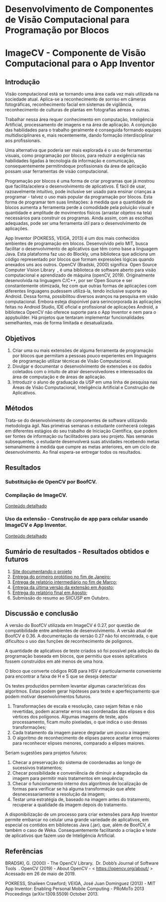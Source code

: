 # Desenvolvimento de Componentes de Visão Computacional para Programação por Blocos
# ImageCV - Componente de Visão Computacional para o App Inventor

## Introdução

Visão computacional está se tornando uma área cada vez mais utilizada na
sociedade atual. Aplica-se a reconhecimento de sorriso em câmeras fotográficas,
reconhecimento facial em sistemas de vigilância, reconhecimento de culturas de
plantas em fotografias aéreas e outras.

Trabalhar nessa área requer conhecimento em computação, Inteligência
Artificial, processamento de imagens e na área de aplicação. A conjunção das
habilidades para o trabalho geralmente é conseguida formando equipes
multidisciplinares e, mais recentemente, dando formação interdisciplinar aos
profissionais.

Uma alternativa que poderia ser mais explorada é o uso de ferramentas
visuais, como programação por blocos, para reduzir a exigência nas habilidades
ligadas à tecnologia da informação e comunicação, consequentemente permitindoque profissionais da área de aplicação possam usar ferramentas de visão
computacional.

Programação por blocos é uma forma de criar programas que já mostrou que
facilita/acelera o desenvolvimento de aplicativos. É fácil de usar, razoavelmente
intuitivo, pode inclusive ser usado para ensinar crianças a programar - talvez o uso
mais popular da programação por blocos. Esta forma de programar tem suas
limitações: à medida que a quantidade de blocos aumenta a ferramenta perde a
comodidade pela poluição visual e quantidade e amplitude de movimentos físicos
(arrastar objetos na tela) necessários para construir os programas. Ainda assim,
com as escolhas adequadas, pode ser uma ferramenta útil para o desenvolvimento
de aplicações.

App Inventor (POKRESS, VEIGA, 2013) é um dos mais conhecidos
ambientes de programação em blocos. Desenvolvido pelo MIT, busca facilitar o
desenvolvimento de aplicativos que têm como base a linguagem Java. Esta
plataforma faz uso do Blockly, uma biblioteca que adiciona um código representado
por blocos que formam expressões lógicas quando anexados uns aos outros.
OpenCV (Bradski, 2000) significa ​ Open Source Computer Vision Library ​ , é
uma biblioteca de software aberto para visão computacional e aprendizado de
máquina (openCV, 2019). Originalmente desenvolvida na linguagem C/C++, por ser
Open Source e ser constantemente otimizada, fez com que outras formas de
aplicações com diferentes linguagens pudessem utilizá-la, tendo inclusive suporte
ao Android. Dessa forma, possibilitou diversos avanços na pesquisa em visão
computacional. Embora esteja disponível para serincorporada às aplicações feitas
no Android Studio, IDE oficial e profissional de aplicações Android, a biblioteca OpenCV não oferece suporte para o App Inventor e nem para o appybuilder. Há
projetos que tentaram implementar funcionalidades semelhantes, mas de forma
limitada e desatualizada.


## Objetivos

1. Criar uma ou mais extensões de alguma ferramenta de programação por
blocos que permitam a pessoas pouco experientes em linguagens de
programação utilizar técnicas de Visão Computacional.
2. Divulgar e documentar o desenvolvimento de extensões e os dados
coletados com o intuito de atrair desenvolvedores e interessados da área de
computação e de áreas de aplicação.
3. Introduzir o aluno de graduação da USP em uma linha de pesquisa nas Áreas
de Visão Computacional, Inteligência Artificial e Construção de Aplicativos.

## Métodos

Trata-se do desenvolvimento de componentes de software utilizando metodologia ágil. Nas primeiras semanas o estudante conhecerá colegas em diferentes estágios do seu trabalho de Iniciação Científica, que podem ser fontes de informação ou facilitadores para seu projeto. Nas semanas subsequentes, o estudante desenvolverá suas atividades recebendo metas semanalmente à medida que cumpre as metas anteriores, em um ciclo de desenvolvimento. Ao final espera-se entregar todos os resultados.

## Resultados

### Substituição de OpenCV por BoofCV.
### Compilação de ImageCV.
[Conteúdo detalhado](documentos/ExtensaoImageCV.md)

### Uso da extensão - Construção de app para celular usando ImageCV e App Inventor.
[Conteúdo detalhado](README.md)

## Sumário de resultados - Resultados obtidos e futuros

1. [Site documentando o projeto](https://github.com/camilabezerril/ImageCV/tree/master)
2. [Entrega do primeiro protótipo no fim de Janeiro](appcv.ImageCV.aix);
4. [Entrega de relatório intermediário no fim de Março](DocumentacaoProjeto.pdf);
5. [Entrega da última versão da extensão em Agosto](appcv.ImageCV.aix);
6. [Entrega do relatório final em Agosto](relatorio.md);
7. Submissão do resumo ao SIICUSP em Outubro.

## Discussão e conclusão

A versão do BoofCV utilizada em ImageCV é 0.27, por questão de compatibilidade entre ambientes de desenvolvimento. A versão atual de BoofCV é 0.36. A documentação da versão 0.27 não foi encontrada, o que dificultou o uso das funções de reconhecimento de polígonos.

A quantidade de aplicativos de teste criados só foi possível pela adoção da programação baseada em blocos, que permitiu que esses aplicativos fossem construídos em até menos de uma hora.

O bloco que converte códigos RGB para HSV é particularmente conveniente para encontrar a faixa de H e S que se deseja detectar

Os testes produzidos permitem levantar algumas características dos algoritmos. Estas podem gerar hipóteses para teste e aperfeiçoamento que podem motivar desenvolvimentos futuros.

1. Transformações de escala e resolução, caso sejam feitas e não revertidas, podem acarretar erros nas coordenadas das elipses e dos vértices dos polígonos. Algumas imagens de teste, após processamento, ficam muito pixeladas, o que indica o uso dessas transformações;
2. Cada tratamento da imagem parece degradar um pouco a imagem;
3. O algoritmo de reconhecimento de elipses parece aceitar erros maiores para reconhecer elipses menores, comparado a elipses maiores.

Seriam sugestões para projetos futuros:

1. Checar a preservação do sistema de coordenadas ao longo de sucessivos tratamentos;
2. Checar possibilidade e conveniência de diminuir a degradação da imagem para permitir mais tratamentos em sequência;
3. Checar o funcionamento interno dos algoritmos de localização de formas para verificar se há alguma transformação que afete desnecessariamente a resolução da imagem;
4. Testar uma estratégia de, baseado na imagem antes do tratamento, recuperar a qualidade da imagem depois do tratamento.

A  disponibilização de um processo para criar extensões para App Inventor permite embarcar no celular uma grande variedade de aplicativos, em especial os contidos em bibliotecas Java (.jar), que, além de BoofCV, é também o caso de Weka. Consequentemente facilitando a criação e teste de aplicativos que fazem uso de Inteligência Artificial.

## Referências

BRADSKI, G. (2000) - The OpenCV Library. ​ Dr. Dobb’s Journal of Software Tools ​ .
OpenCV (2019) - About OpenCV - <​ https://opencv.org/about/​ > Acessado em 26 de
maio de 2019.

POKRESS, Shaileen Crawford; VEIGA, José Juan Dominguez (2013) - MIT App
Inventor: Enabling Personal Mobile Computing - PRoMoTo 2013 Proceedings
(arXiv:1309.5509) October 2013.

